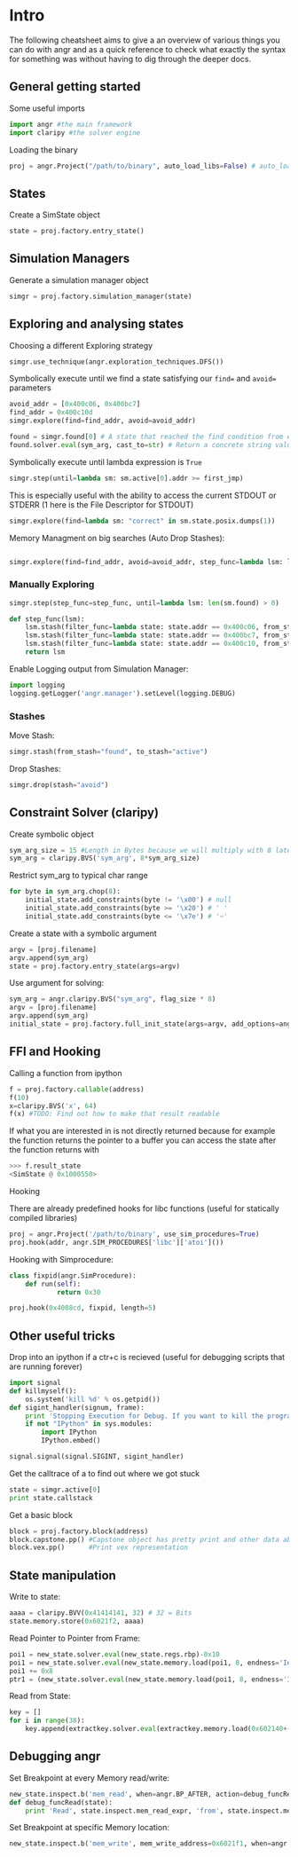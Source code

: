 # Intro

The following cheatsheet aims to give a an overview of various things you can do with angr and as a quick reference to check what exactly the syntax for something was without having to dig through the deeper docs.

## General getting started

Some useful imports

```python
import angr #the main framework
import claripy #the solver engine
```

Loading the binary
```python
proj = angr.Project("/path/to/binary", auto_load_libs=False) # auto_load_libs False for improved performance
```

## States

Create a SimState object

```python
state = proj.factory.entry_state()
```

## Simulation Managers

Generate a simulation manager object

```python
simgr = proj.factory.simulation_manager(state)
```

## Exploring and analysing states

Choosing a different Exploring strategy

```python
simgr.use_technique(angr.exploration_techniques.DFS())
```
Symbolically execute until we find a state satisfying our `find=` and `avoid=` parameters

```python
avoid_addr = [0x400c06, 0x400bc7]
find_addr = 0x400c10d
simgr.explore(find=find_addr, avoid=avoid_addr)
```

```python
found = simgr.found[0] # A state that reached the find condition from explore
found.solver.eval(sym_arg, cast_to=str) # Return a concrete string value for the sym arg to reach this state
```

Symbolically execute until lambda expression is `True`

```python
simgr.step(until=lambda sm: sm.active[0].addr >= first_jmp)
```

This is especially useful with the ability to access the current STDOUT or STDERR (1 here is the File Descriptor for STDOUT)

```python
simgr.explore(find=lambda sm: "correct" in sm.state.posix.dumps(1))
```

Memory Managment on big searches (Auto Drop Stashes):

```python

simgr.explore(find=find_addr, avoid=avoid_addr, step_func=lambda lsm: lsm.drop(stash='avoid'))

```

### Manually Exploring

```python
simgr.step(step_func=step_func, until=lambda lsm: len(sm.found) > 0)

def step_func(lsm):
    lsm.stash(filter_func=lambda state: state.addr == 0x400c06, from_stash='active', to_stash='avoid')
    lsm.stash(filter_func=lambda state: state.addr == 0x400bc7, from_stash='active', to_stash='avoid')
    lsm.stash(filter_func=lambda state: state.addr == 0x400c10, from_stash='active', to_stash='found')
    return lsm
```

Enable Logging output from Simulation Manager:

```python
import logging
logging.getLogger('angr.manager').setLevel(logging.DEBUG)
```

### Stashes

Move Stash:

```python
simgr.stash(from_stash="found", to_stash="active")
```

Drop Stashes:

```python
simgr.drop(stash="avoid")
```

## Constraint Solver (claripy)

Create symbolic object

```python
sym_arg_size = 15 #Length in Bytes because we will multiply with 8 later
sym_arg = claripy.BVS('sym_arg', 8*sym_arg_size)
```

Restrict sym_arg to typical char range

```python
for byte in sym_arg.chop(8):
    initial_state.add_constraints(byte != '\x00') # null
    initial_state.add_constraints(byte >= '\x20') # ' '
    initial_state.add_constraints(byte <= '\x7e') # '~'
```

Create a state with a symbolic argument

```python
argv = [proj.filename]
argv.append(sym_arg)
state = proj.factory.entry_state(args=argv)
```

Use argument for solving:

```python
sym_arg = angr.claripy.BVS("sym_arg", flag_size * 8)
argv = [proj.filename]
argv.append(sym_arg)
initial_state = proj.factory.full_init_state(args=argv, add_options=angr.options.unicorn, remove_options={angr.options.LAZY_SOLVES})
```

## FFI and Hooking

Calling a function from ipython

```python
f = proj.factory.callable(address)
f(10)
x=claripy.BVS('x', 64)
f(x) #TODO: Find out how to make that result readable
```

If what you are interested in is not directly returned because for example the function returns the pointer to a buffer you can access the state after the function returns with

```python
>>> f.result_state
<SimState @ 0x1000550>
```

Hooking

There are already predefined hooks for libc functions (useful for statically compiled libraries)

```python
proj = angr.Project('/path/to/binary', use_sim_procedures=True)
proj.hook(addr, angr.SIM_PROCEDURES['libc']['atoi']())
```

Hooking with Simprocedure:

```python
class fixpid(angr.SimProcedure):
    def run(self):
            return 0x30

proj.hook(0x4008cd, fixpid, length=5)
```

## Other useful tricks

Drop into an ipython if a ctr+c is recieved (useful for debugging scripts that are running forever)

```python
import signal
def killmyself():
    os.system('kill %d' % os.getpid())
def sigint_handler(signum, frame):
    print 'Stopping Execution for Debug. If you want to kill the programm issue: killmyself()'
    if not "IPython" in sys.modules:
        import IPython
        IPython.embed()

signal.signal(signal.SIGINT, sigint_handler)
```

Get the calltrace of a  to find out where we got stuck

```python
state = simgr.active[0]
print state.callstack
```

Get a basic block

```python
block = proj.factory.block(address)
block.capstone.pp() #Capstone object has pretty print and other data about the dissassembly
block.vex.pp()      #Print vex representation
```

## State manipulation

Write to state:

```python
aaaa = claripy.BVV(0x41414141, 32) # 32 = Bits
state.memory.store(0x6021f2, aaaa)
```

Read Pointer to Pointer from Frame:

```python
poi1 = new_state.solver.eval(new_state.regs.rbp)-0x10
poi1 = new_state.solver.eval(new_state.memory.load(poi1, 8, endness='Iend_LE'))
poi1 += 0x8
ptr1 = (new_state.solver.eval(new_state.memory.load(poi1, 8, endness='Iend_LE')))
```

Read from State:

```python
key = []
for i in range(38):
    key.append(extractkey.solver.eval(extractkey.memory.load(0x602140+(i*4), 4, endness='Iend_LE')))
```

## Debugging angr

Set Breakpoint at every Memory read/write:

```python
new_state.inspect.b('mem_read', when=angr.BP_AFTER, action=debug_funcRead)
def debug_funcRead(state):
    print 'Read', state.inspect.mem_read_expr, 'from', state.inspect.mem_read_address
```

Set Breakpoint at specific Memory location:

```python
new_state.inspect.b('mem_write', mem_write_address=0x6021f1, when=angr.BP_AFTER, action=debug_funcWrite)
```

